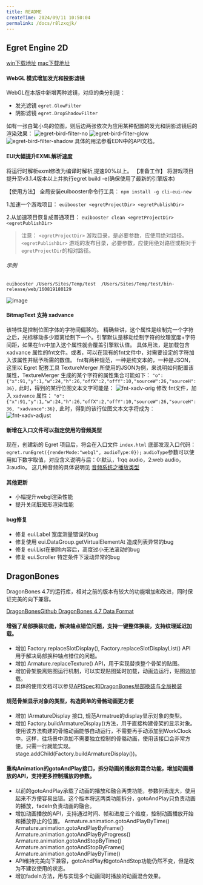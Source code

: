 ```yaml
---
title: README
createTime: 2024/09/11 10:50:04
permalink: /docs/r8lzxqjk/
---
```


## Egret Engine 2D

[win下载地址](http://www.egret.com/api/download/index?app=EgretEngine&v=3.1.4&f=edn&ext=exe)
[mac下载地址](http://www.egret.com/api/download/index?app=EgretEngine&v=3.1.4&f=edn&ext=dmg)

#### WebGL 模式增加发光和投影滤镜
WebGL在本版中新增两种滤镜，对应的类分别是：
* 发光滤镜 `egret.GlowFilter`
* 阴影滤镜 `egret.DropShadowFilter`

如有一张白鹭小鸟的位图，则后边两张依次为应用某种配置的发光和阴影滤镜后的渲染效果：
![egret-bird-filter-no][]    ![egret-bird-filter-glow][]    ![egret-bird-filter-shadow][]
具体的用法参看EDN中的API文档。

#### EUI大幅提升EXML解析速度

将运行时解析exml修改为编译时解析,提速90%以上。
【准备工作】
将游戏项目提升至v3.1.4版本以上并执行egret build -e(确保使用了最新的引擎版本)

【使用方法】
全局安装euibooster命令行工具：
```npm install -g cli-eui-new```

1.加速一个游戏项目：
```euibooster <egretProjectDir> <egretPublishDir>```

2.从加速项目恢复成普通项目：
```euibooster clean <egretProjectDir> <egretPublishDir>```

>注意： `<egretProjectDir>` 游戏目录，是必要参数，应使用绝对路径。
`<egretPublishDir>` 游戏的发布目录，必要参数，应使用绝对路径或相对于`egretProjectDir`的相对路径。

###### 示例

```euibooster /Users/Sites/Temp/test  /Users/Sites/Temp/test/bin-release/web/160819180129```

![image](57b6df305dc85.png)

#### BitmapText 支持 xadvance
该特性是控制位图字体的字符间偏移的。
精确些讲，这个属性是绘制完一个字符之后，光标移动多少距离绘制下一个。引擎默认是移动绘制字符的纹理宽度+字符间距，如果在fnt中加入这个属性就会覆盖引擎默认值。
具体用法，是加载包含 xadvance 属性的fnt文件。或者，可以在现有的fnt文件中，对需要设定的字符加入该属性并赋予所需的数值。
fnt有两种规范，一种是纯文本的，一种是JSON，这里以 Egret 配套工具 TextureMerger 所使用的JSON为例，来说明如何配置该属性，TextureMerger 生成的某个字符的属性集合可能如下：
`"o":{"x":91,"y":1,"w":24,"h":26,"offX":2,"offY":10,"sourceW":26,"sourceH":36},`
此时，得到的某行位图文本文字可能是：
![fnt-xadv-orig][]
修改 fnt文件，加入 `xadvance` 属性：
```"o":{"x":91,"y":1,"w":24,"h":26,"offX":2,"offY":10,"sourceW":26,"sourceH":36, "xadvance":36},```
此时，得到的该行位图文本文字将成为：
![fnt-xadv-adjust][]

#### 新增在入口文件可以指定使用的音频类型
现在，创建新的 Egret 项目后，将会在入口文件 `index.html` 底部发现入口代码：
```egret.runEgret({renderMode:"webgl", audioType:0});```
`audioType`参数可以使用如下数字取值，对应含义说明与后：0:默认，1:qq audio，2:web audio，3:audio。
这几种音频的具体说明见 [音频系统之播放类型](../../multimedia/audio/README.md)

#### 其他更新
* 小幅提升webgl渲染性能
* 提升关闭脏矩形渲染性能

#### bug修复
* 修复 eui.Label 宽度测量错误的bug
* 修复使用 eui.DataGroup.getVirtualElementAt 造成列表异常的bug
* 修复 eui.List在删除内容后，高度过小无法滚动的bug
* 修复 eui.Scroller 特定条件下滚动异常的bug

## DragonBones
DragonBones 4.7的运行库，相对之前的版本有较大的功能增加和改进，同时保证完美的向下兼容。
<!-- 全新的 TypeScript / JavaScript、ActionScript、C++ 的运行库支持，支持 DragonBones 4.5数据格式的全部功能。-->
[DragonBonesGithub ](https://github.com/DragonBones)
[DragonBones 4.7 Data Format](https://github.com/DragonBones/DragonBonesJS/blob/master/docs/DragonBones_4.7_release_notes_zh.md)

#### 增强了局部换装功能，解决轴点错位问题，支持一键整体换装，支持纹理延迟加载。
* 增加 Factory.replaceSlotDisplay(), Factory.replaceSlotDisplayList() API 用于解决局部换种轴点错位的问题。
* 增加 Armature.replaceTexture() API，用于实现替换整个骨架的贴图。
* 增加骨架脱离贴图运行机制，可以实现贴图延时加载，动画边运行，贴图边加载。
* 具体的使用文档可以参见[APISpec](http://developer.egret.com/cn/apidoc/)和[DragonBones局部换装与全局换装](http://developer.egret.com/cn/github/egret-docs/DB/dbLibs/replaceTexture/index.html)

#### 规范骨架显示对象的类型，构造简单的骨骼动画更方便
* 增加 IArmatureDisplay 接口, 规范Armatrue的display显示对象的类型。
* 增加 Factory.buildArmatureDisplay()方法，用于直接构建骨架的显示对象。使用该方法构建的骨骼动画能够自动运行，不需要再手动添加到WorkClock中。这样，往场景中添加不需要独立控制的骨骼动画，使用该接口会非常方便。只需一行就能实现。
stage.addChild(Factory.buildArmatureDisplay())。

#### 重构Animation的gotoAndPlay接口，拆分动画的播放和混合功能，增加动画播放的API，支持更多控制播放的参数。
* 以前的gotoAndPlay承载了动画的播放和融合两类功能，参数列表庞大，使用起来不方便容易出错。这个版本将这两类功能拆分，gotoAndPlay只负责动画的播放，fadeIn负责动画的融合。
* 增加动画播放的API，支持通过时间、帧和进度三个维度，控制动画播放开始和播放停止的位置。
Armature.animation.gotoAndPlayByTime()
Armature.animation.gotoAndPlayByFrame()
Armature.animation.gotoAndPlayByProgress()
Armature.animation.gotoAndStopByTime()
Armature.animation.gotoAndStopByFrame()
Armature.animation.gotoAndPlayByTime()
* API维持完美向下兼容，gotoAndPlay和gotoAndStop功能仍然不变，但是改为不建议使用的状态。
* 增加fadeIn方法，用与实现多个动画同时播放的动画混合效果。

[egret-bird-filter-glow]: 578349b5b7f94.png
[egret-bird-filter-no]: 578349b5eb53c.png
[egret-bird-filter-shadow]: 578349b5ccdbc.png

[fnt-xadv-orig]: 578349b5d5c2d.jpg
[fnt-xadv-adjust]: 578349b5a4f83.jpg

[3d-waterWave]: 578349b594649.jpg

<!--Engine2D/releaseNote/egret-3-1-4/-->
